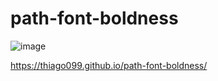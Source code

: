 # path-font-boldness

![image](https://github.com/Thiago099/path-font-boldness/assets/66787043/f1043109-d4c6-4a8b-9bd0-6c97eb6b6d5a)

https://thiago099.github.io/path-font-boldness/
